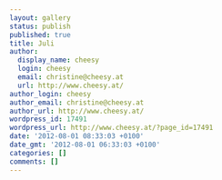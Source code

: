 ```yaml
---
layout: gallery
status: publish
published: true
title: Juli
author:
  display_name: cheesy
  login: cheesy
  email: christine@cheesy.at
  url: http://www.cheesy.at/
author_login: cheesy
author_email: christine@cheesy.at
author_url: http://www.cheesy.at/
wordpress_id: 17491
wordpress_url: http://www.cheesy.at/?page_id=17491
date: '2012-08-01 08:33:03 +0100'
date_gmt: '2012-08-01 06:33:03 +0100'
categories: []
comments: []
---
```

<!--:de-->
<!--:--><!--:en-->
<!--:-->
